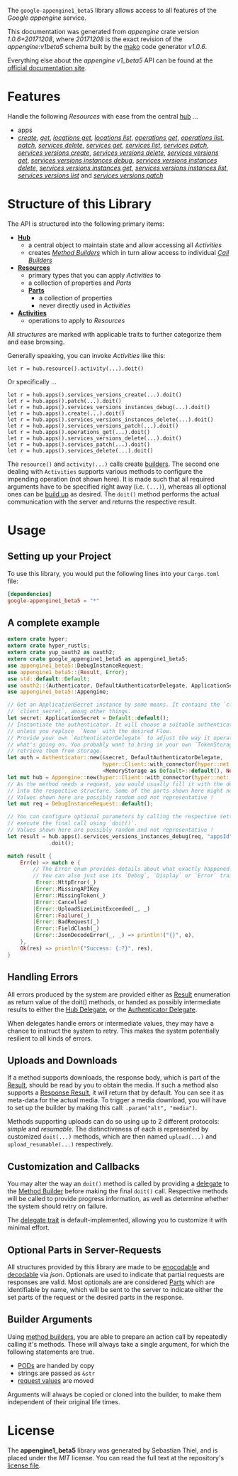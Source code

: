 <!---
DO NOT EDIT !
This file was generated automatically from 'src/mako/api/README.md.mako'
DO NOT EDIT !
-->
The `google-appengine1_beta5` library allows access to all features of the *Google appengine* service.

This documentation was generated from *appengine* crate version *1.0.6+20171208*, where *20171208* is the exact revision of the *appengine:v1beta5* schema built by the [mako](http://www.makotemplates.org/) code generator *v1.0.6*.

Everything else about the *appengine* *v1_beta5* API can be found at the
[official documentation site](https://cloud.google.com/appengine/docs/admin-api/).
# Features

Handle the following *Resources* with ease from the central [hub](https://docs.rs/google-appengine1_beta5/1.0.6+20171208/google_appengine1_beta5/struct.Appengine.html) ... 

* apps
 * [*create*](https://docs.rs/google-appengine1_beta5/1.0.6+20171208/google_appengine1_beta5/struct.AppCreateCall.html), [*get*](https://docs.rs/google-appengine1_beta5/1.0.6+20171208/google_appengine1_beta5/struct.AppGetCall.html), [*locations get*](https://docs.rs/google-appengine1_beta5/1.0.6+20171208/google_appengine1_beta5/struct.AppLocationGetCall.html), [*locations list*](https://docs.rs/google-appengine1_beta5/1.0.6+20171208/google_appengine1_beta5/struct.AppLocationListCall.html), [*operations get*](https://docs.rs/google-appengine1_beta5/1.0.6+20171208/google_appengine1_beta5/struct.AppOperationGetCall.html), [*operations list*](https://docs.rs/google-appengine1_beta5/1.0.6+20171208/google_appengine1_beta5/struct.AppOperationListCall.html), [*patch*](https://docs.rs/google-appengine1_beta5/1.0.6+20171208/google_appengine1_beta5/struct.AppPatchCall.html), [*services delete*](https://docs.rs/google-appengine1_beta5/1.0.6+20171208/google_appengine1_beta5/struct.AppServiceDeleteCall.html), [*services get*](https://docs.rs/google-appengine1_beta5/1.0.6+20171208/google_appengine1_beta5/struct.AppServiceGetCall.html), [*services list*](https://docs.rs/google-appengine1_beta5/1.0.6+20171208/google_appengine1_beta5/struct.AppServiceListCall.html), [*services patch*](https://docs.rs/google-appengine1_beta5/1.0.6+20171208/google_appengine1_beta5/struct.AppServicePatchCall.html), [*services versions create*](https://docs.rs/google-appengine1_beta5/1.0.6+20171208/google_appengine1_beta5/struct.AppServiceVersionCreateCall.html), [*services versions delete*](https://docs.rs/google-appengine1_beta5/1.0.6+20171208/google_appengine1_beta5/struct.AppServiceVersionDeleteCall.html), [*services versions get*](https://docs.rs/google-appengine1_beta5/1.0.6+20171208/google_appengine1_beta5/struct.AppServiceVersionGetCall.html), [*services versions instances debug*](https://docs.rs/google-appengine1_beta5/1.0.6+20171208/google_appengine1_beta5/struct.AppServiceVersionInstanceDebugCall.html), [*services versions instances delete*](https://docs.rs/google-appengine1_beta5/1.0.6+20171208/google_appengine1_beta5/struct.AppServiceVersionInstanceDeleteCall.html), [*services versions instances get*](https://docs.rs/google-appengine1_beta5/1.0.6+20171208/google_appengine1_beta5/struct.AppServiceVersionInstanceGetCall.html), [*services versions instances list*](https://docs.rs/google-appengine1_beta5/1.0.6+20171208/google_appengine1_beta5/struct.AppServiceVersionInstanceListCall.html), [*services versions list*](https://docs.rs/google-appengine1_beta5/1.0.6+20171208/google_appengine1_beta5/struct.AppServiceVersionListCall.html) and [*services versions patch*](https://docs.rs/google-appengine1_beta5/1.0.6+20171208/google_appengine1_beta5/struct.AppServiceVersionPatchCall.html)




# Structure of this Library

The API is structured into the following primary items:

* **[Hub](https://docs.rs/google-appengine1_beta5/1.0.6+20171208/google_appengine1_beta5/struct.Appengine.html)**
    * a central object to maintain state and allow accessing all *Activities*
    * creates [*Method Builders*](https://docs.rs/google-appengine1_beta5/1.0.6+20171208/google_appengine1_beta5/trait.MethodsBuilder.html) which in turn
      allow access to individual [*Call Builders*](https://docs.rs/google-appengine1_beta5/1.0.6+20171208/google_appengine1_beta5/trait.CallBuilder.html)
* **[Resources](https://docs.rs/google-appengine1_beta5/1.0.6+20171208/google_appengine1_beta5/trait.Resource.html)**
    * primary types that you can apply *Activities* to
    * a collection of properties and *Parts*
    * **[Parts](https://docs.rs/google-appengine1_beta5/1.0.6+20171208/google_appengine1_beta5/trait.Part.html)**
        * a collection of properties
        * never directly used in *Activities*
* **[Activities](https://docs.rs/google-appengine1_beta5/1.0.6+20171208/google_appengine1_beta5/trait.CallBuilder.html)**
    * operations to apply to *Resources*

All *structures* are marked with applicable traits to further categorize them and ease browsing.

Generally speaking, you can invoke *Activities* like this:

```Rust,ignore
let r = hub.resource().activity(...).doit()
```

Or specifically ...

```ignore
let r = hub.apps().services_versions_create(...).doit()
let r = hub.apps().patch(...).doit()
let r = hub.apps().services_versions_instances_debug(...).doit()
let r = hub.apps().create(...).doit()
let r = hub.apps().services_versions_instances_delete(...).doit()
let r = hub.apps().services_versions_patch(...).doit()
let r = hub.apps().operations_get(...).doit()
let r = hub.apps().services_versions_delete(...).doit()
let r = hub.apps().services_patch(...).doit()
let r = hub.apps().services_delete(...).doit()
```

The `resource()` and `activity(...)` calls create [builders][builder-pattern]. The second one dealing with `Activities` 
supports various methods to configure the impending operation (not shown here). It is made such that all required arguments have to be 
specified right away (i.e. `(...)`), whereas all optional ones can be [build up][builder-pattern] as desired.
The `doit()` method performs the actual communication with the server and returns the respective result.

# Usage

## Setting up your Project

To use this library, you would put the following lines into your `Cargo.toml` file:

```toml
[dependencies]
google-appengine1_beta5 = "*"
```

## A complete example

```Rust
extern crate hyper;
extern crate hyper_rustls;
extern crate yup_oauth2 as oauth2;
extern crate google_appengine1_beta5 as appengine1_beta5;
use appengine1_beta5::DebugInstanceRequest;
use appengine1_beta5::{Result, Error};
use std::default::Default;
use oauth2::{Authenticator, DefaultAuthenticatorDelegate, ApplicationSecret, MemoryStorage};
use appengine1_beta5::Appengine;

// Get an ApplicationSecret instance by some means. It contains the `client_id` and 
// `client_secret`, among other things.
let secret: ApplicationSecret = Default::default();
// Instantiate the authenticator. It will choose a suitable authentication flow for you, 
// unless you replace  `None` with the desired Flow.
// Provide your own `AuthenticatorDelegate` to adjust the way it operates and get feedback about 
// what's going on. You probably want to bring in your own `TokenStorage` to persist tokens and
// retrieve them from storage.
let auth = Authenticator::new(&secret, DefaultAuthenticatorDelegate,
                              hyper::Client::with_connector(hyper::net::HttpsConnector::new(hyper_rustls::TlsClient::new())),
                              <MemoryStorage as Default>::default(), None);
let mut hub = Appengine::new(hyper::Client::with_connector(hyper::net::HttpsConnector::new(hyper_rustls::TlsClient::new())), auth);
// As the method needs a request, you would usually fill it with the desired information
// into the respective structure. Some of the parts shown here might not be applicable !
// Values shown here are possibly random and not representative !
let mut req = DebugInstanceRequest::default();

// You can configure optional parameters by calling the respective setters at will, and
// execute the final call using `doit()`.
// Values shown here are possibly random and not representative !
let result = hub.apps().services_versions_instances_debug(req, "appsId", "servicesId", "versionsId", "instancesId")
             .doit();

match result {
    Err(e) => match e {
        // The Error enum provides details about what exactly happened.
        // You can also just use its `Debug`, `Display` or `Error` traits
         Error::HttpError(_)
        |Error::MissingAPIKey
        |Error::MissingToken(_)
        |Error::Cancelled
        |Error::UploadSizeLimitExceeded(_, _)
        |Error::Failure(_)
        |Error::BadRequest(_)
        |Error::FieldClash(_)
        |Error::JsonDecodeError(_, _) => println!("{}", e),
    },
    Ok(res) => println!("Success: {:?}", res),
}

```
## Handling Errors

All errors produced by the system are provided either as [Result](https://docs.rs/google-appengine1_beta5/1.0.6+20171208/google_appengine1_beta5/enum.Result.html) enumeration as return value of 
the doit() methods, or handed as possibly intermediate results to either the 
[Hub Delegate](https://docs.rs/google-appengine1_beta5/1.0.6+20171208/google_appengine1_beta5/trait.Delegate.html), or the [Authenticator Delegate](https://docs.rs/yup-oauth2/*/yup_oauth2/trait.AuthenticatorDelegate.html).

When delegates handle errors or intermediate values, they may have a chance to instruct the system to retry. This 
makes the system potentially resilient to all kinds of errors.

## Uploads and Downloads
If a method supports downloads, the response body, which is part of the [Result](https://docs.rs/google-appengine1_beta5/1.0.6+20171208/google_appengine1_beta5/enum.Result.html), should be
read by you to obtain the media.
If such a method also supports a [Response Result](https://docs.rs/google-appengine1_beta5/1.0.6+20171208/google_appengine1_beta5/trait.ResponseResult.html), it will return that by default.
You can see it as meta-data for the actual media. To trigger a media download, you will have to set up the builder by making
this call: `.param("alt", "media")`.

Methods supporting uploads can do so using up to 2 different protocols: 
*simple* and *resumable*. The distinctiveness of each is represented by customized 
`doit(...)` methods, which are then named `upload(...)` and `upload_resumable(...)` respectively.

## Customization and Callbacks

You may alter the way an `doit()` method is called by providing a [delegate](https://docs.rs/google-appengine1_beta5/1.0.6+20171208/google_appengine1_beta5/trait.Delegate.html) to the 
[Method Builder](https://docs.rs/google-appengine1_beta5/1.0.6+20171208/google_appengine1_beta5/trait.CallBuilder.html) before making the final `doit()` call. 
Respective methods will be called to provide progress information, as well as determine whether the system should 
retry on failure.

The [delegate trait](https://docs.rs/google-appengine1_beta5/1.0.6+20171208/google_appengine1_beta5/trait.Delegate.html) is default-implemented, allowing you to customize it with minimal effort.

## Optional Parts in Server-Requests

All structures provided by this library are made to be [enocodable](https://docs.rs/google-appengine1_beta5/1.0.6+20171208/google_appengine1_beta5/trait.RequestValue.html) and 
[decodable](https://docs.rs/google-appengine1_beta5/1.0.6+20171208/google_appengine1_beta5/trait.ResponseResult.html) via *json*. Optionals are used to indicate that partial requests are responses 
are valid.
Most optionals are are considered [Parts](https://docs.rs/google-appengine1_beta5/1.0.6+20171208/google_appengine1_beta5/trait.Part.html) which are identifiable by name, which will be sent to 
the server to indicate either the set parts of the request or the desired parts in the response.

## Builder Arguments

Using [method builders](https://docs.rs/google-appengine1_beta5/1.0.6+20171208/google_appengine1_beta5/trait.CallBuilder.html), you are able to prepare an action call by repeatedly calling it's methods.
These will always take a single argument, for which the following statements are true.

* [PODs][wiki-pod] are handed by copy
* strings are passed as `&str`
* [request values](https://docs.rs/google-appengine1_beta5/1.0.6+20171208/google_appengine1_beta5/trait.RequestValue.html) are moved

Arguments will always be copied or cloned into the builder, to make them independent of their original life times.

[wiki-pod]: http://en.wikipedia.org/wiki/Plain_old_data_structure
[builder-pattern]: http://en.wikipedia.org/wiki/Builder_pattern
[google-go-api]: https://github.com/google/google-api-go-client

# License
The **appengine1_beta5** library was generated by Sebastian Thiel, and is placed 
under the *MIT* license.
You can read the full text at the repository's [license file][repo-license].

[repo-license]: https://github.com/Byron/google-apis-rsblob/master/LICENSE.md
